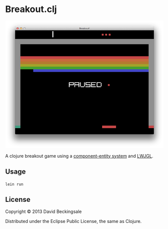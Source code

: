 # Breakout.clj

![Breakout!](assets/breakout.png)

A clojure breakout game using a [component-entity system][ces] and [LWJGL][lw].

## Usage

`lein run`

## License

Copyright © 2013 David Beckingsale

Distributed under the Eclipse Public License, the same as Clojure.

[lw]: http://www.lwjgl.org/
[ces]: http://www.chris-granger.com/2012/12/11/anatomy-of-a-knockout/
